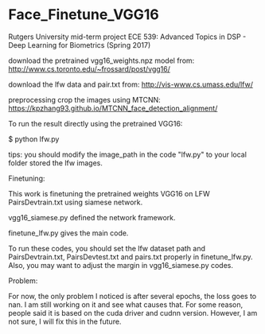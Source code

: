 # Face_Finetune_VGG16
Rutgers University mid-term project ECE 539: Advanced Topics in DSP - Deep Learning for Biometrics (Spring 2017)

download the pretrained vgg16_weights.npz model from: http://www.cs.toronto.edu/~frossard/post/vgg16/

download the lfw data and pair.txt from: http://vis-www.cs.umass.edu/lfw/

preprocessing crop the images using MTCNN: https://kpzhang93.github.io/MTCNN_face_detection_alignment/

To run the result directly using the pretrained VGG16: 

$ python lfw.py 

tips: you should modify the image_path in the code "lfw.py" to your local folder stored the lfw images.


Finetuning:

This work is finetuning the pretrained weights VGG16 on LFW PairsDevtrain.txt using siamese network. 

vgg16_siamese.py defined the network framework.

finetune_lfw.py gives the main code.

To run these codes, you should set the lfw dataset path and PairsDevtrain.txt, PairsDevtest.txt and pairs.txt properly in finetune_lfw.py. Also, you may want to adjust the margin in vgg16_siamese.py codes.

Problem:

For now, the only problem I noticed is after several epochs, the loss goes to nan. I am still working on it and see what causes that. For some reason, people said it is based on the cuda driver and cudnn version. However, I am not sure, I will fix this in the future.
